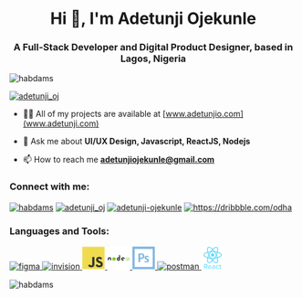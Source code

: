 <h1 align="center">Hi 👋, I'm Adetunji Ojekunle</h1>
<h3 align="center">A Full-Stack Developer and Digital Product Designer, based in Lagos, Nigeria</h3>


<p align="left"> <img src="https://komarev.com/ghpvc/?username=habdams&label=Profile%20views&color=0e75b6&style=flat" alt="habdams" /> </p>

<p align="left"> <a href="https://twitter.com/adetunji_oj" target="blank"><img src="https://img.shields.io/twitter/follow/adetunji_oj?logo=twitter&style=for-the-badge" alt="adetunji_oj" /></a> </p>

- 👨‍💻 All of my projects are available at [www.adetunjio.com](www.adetunji.com)

- 💬 Ask me about **UI/UX Design, Javascript, ReactJS, Nodejs**

- 📫 How to reach me **adetunjiojekunle@gmail.com**

<h3 align="left">Connect with me:</h3>
<p align="left">
<a href="https://codepen.io/habdams" target="blank"><img align="center" src="https://cdn.jsdelivr.net/npm/simple-icons@3.0.1/icons/codepen.svg" alt="habdams" height="30" width="40" /></a>
<a href="https://twitter.com/adetunji_oj" target="blank"><img align="center" src="https://cdn.jsdelivr.net/npm/simple-icons@3.0.1/icons/twitter.svg" alt="adetunji_oj" height="30" width="40" /></a>
<a href="https://linkedin.com/in/adetunji-ojekunle" target="blank"><img align="center" src="https://cdn.jsdelivr.net/npm/simple-icons@3.0.1/icons/linkedin.svg" alt="adetunji-ojekunle" height="30" width="40" /></a>
<a href="https://dribbble.com/https://dribbble.com/odha" target="blank"><img align="center" src="https://cdn.jsdelivr.net/npm/simple-icons@3.0.1/icons/dribbble.svg" alt="https://dribbble.com/odha" height="30" width="40" /></a>
</p>

<h3 align="left">Languages and Tools:</h3>
<p align="left"> <a href="https://www.figma.com/" target="_blank"> <img src="https://www.vectorlogo.zone/logos/figma/figma-icon.svg" alt="figma" width="40" height="40"/> </a> <a href="https://www.invisionapp.com/" target="_blank"> <img src="https://www.vectorlogo.zone/logos/invisionapp/invisionapp-icon.svg" alt="invision" width="40" height="40"/> </a> <a href="https://developer.mozilla.org/en-US/docs/Web/JavaScript" target="_blank"> <img src="https://raw.githubusercontent.com/devicons/devicon/master/icons/javascript/javascript-original.svg" alt="javascript" width="40" height="40"/> </a> <a href="https://nodejs.org" target="_blank"> <img src="https://raw.githubusercontent.com/devicons/devicon/master/icons/nodejs/nodejs-original-wordmark.svg" alt="nodejs" width="40" height="40"/> </a> <a href="https://www.photoshop.com/en" target="_blank"> <img src="https://raw.githubusercontent.com/devicons/devicon/master/icons/photoshop/photoshop-line.svg" alt="photoshop" width="40" height="40"/> </a> <a href="https://postman.com" target="_blank"> <img src="https://www.vectorlogo.zone/logos/getpostman/getpostman-icon.svg" alt="postman" width="40" height="40"/> </a> <a href="https://reactjs.org/" target="_blank"> <img src="https://raw.githubusercontent.com/devicons/devicon/master/icons/react/react-original-wordmark.svg" alt="react" width="40" height="40"/> </a> </p>



<p><img align="center" src="https://github-readme-streak-stats.herokuapp.com/?user=habdams&" alt="habdams" /></p>

